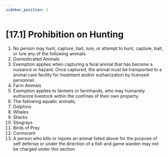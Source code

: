 ```yaml
---
sidebar_position: 2
---
```

# [17.1] Prohibition on Hunting

1. No person may hunt, capture, bait, lure, or attempt to hunt, capture, bait, or lure any of the following animals:
2. Domesticated Animals
3. Exemption applies when capturing a feral animal that has become a nuisance or hazard. Once captured, the animal must be transported to a animal care facility for treatment and/or euthanization by licensed personnel.
4. Farm Animals
5. Exemption applies to farmers or farmhands, who may humanely euthanize livestock within the confines of their own property.
6. The following aquatic animals;
7. Dolphins
8. Whales
9. Sharks
10. Stingrays
11. Birds of Prey
12. Cormorant
13. A person who kills or injures an animal listed above for the purpose of self defense or under the direction of a fish and game warden may not be charged under this section